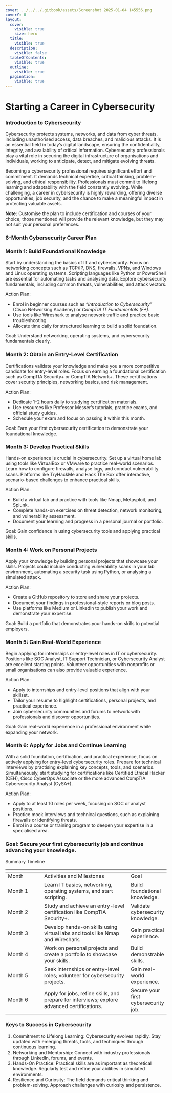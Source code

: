 ```yaml
---
cover: ../../../.gitbook/assets/Screenshot 2025-01-04 145556.png
coverY: 0
layout:
  cover:
    visible: true
    size: hero
  title:
    visible: true
  description:
    visible: false
  tableOfContents:
    visible: true
  outline:
    visible: true
  pagination:
    visible: true
---
```


# Starting a Career in Cybersecurity

### Introduction to Cybersecurity

Cybersecurity protects systems, networks, and data from cyber threats, including unauthorised access, data breaches, and malicious attacks. It is an essential field in today’s digital landscape, ensuring the confidentiality, integrity, and availability of critical information. Cybersecurity professionals play a vital role in securing the digital infrastructure of organisations and individuals, working to anticipate, detect, and mitigate evolving threats.

Becoming a cybersecurity professional requires significant effort and commitment. It demands technical expertise, critical thinking, problem-solving, and ethical responsibility. Professionals must commit to lifelong learning and adaptability with the field constantly evolving. While challenging, a career in cybersecurity is highly rewarding, offering diverse opportunities, job security, and the chance to make a meaningful impact in protecting valuable assets.

**Note:** Customise the plan to include certification and courses of your choice; those mentioned will provide the relevant knowledge, but they may not suit your personal preferences.

### 6-Month Cybersecurity Career Plan

### Month 1: Build Foundational Knowledge

Start by understanding the basics of IT and cybersecurity. Focus on networking concepts such as TCP/IP, DNS, firewalls, VPNs, and Windows and Linux operating systems. Scripting languages like Python or PowerShell are essential for automating tasks and analysing data. Explore cybersecurity fundamentals, including common threats, vulnerabilities, and attack vectors.

Action Plan:

* Enrol in beginner courses such as _“Introduction to Cybersecurity”_ (Cisco Networking Academy) or _CompTIA IT Fundamentals (F+)_.
* Use tools like Wireshark to analyse network traffic and practice basic troubleshooting.
* Allocate time daily for structured learning to build a solid foundation.

Goal: Understand networking, operating systems, and cybersecurity fundamentals clearly.

### Month 2: Obtain an Entry-Level Certification

Certifications validate your knowledge and make you a more competitive candidate for entry-level roles. Focus on earning a foundational certification such as CompTIA Security+ or CompTIA Network+. These certifications cover security principles, networking basics, and risk management.

Action Plan:

* Dedicate 1–2 hours daily to studying certification materials.
* Use resources like Professor Messer’s tutorials, practice exams, and official study guides.
* Schedule your exam and focus on passing it within this month.

Goal: Earn your first cybersecurity certification to demonstrate your foundational knowledge.

### Month 3: Develop Practical Skills

Hands-on experience is crucial in cybersecurity. Set up a virtual home lab using tools like VirtualBox or VMware to practice real-world scenarios. Learn how to configure firewalls, analyse logs, and conduct vulnerability scans. Platforms like TryHackMe and Hack The Box offer interactive, scenario-based challenges to enhance practical skills.

Action Plan:

* Build a virtual lab and practice with tools like Nmap, Metasploit, and Splunk.
* Complete hands-on exercises on threat detection, network monitoring, and vulnerability assessment.
* Document your learning and progress in a personal journal or portfolio.

Goal: Gain confidence in using cybersecurity tools and applying practical skills.

### Month 4: Work on Personal Projects

Apply your knowledge by building personal projects that showcase your skills. Projects could include conducting vulnerability scans in your lab environment, automating a security task using Python, or analysing a simulated attack.

Action Plan:

* Create a GitHub repository to store and share your projects.
* Document your findings in professional-style reports or blog posts.
* Use platforms like Medium or LinkedIn to publish your work and demonstrate your expertise.

Goal: Build a portfolio that demonstrates your hands-on skills to potential employers.

### Month 5: Gain Real-World Experience

Begin applying for internships or entry-level roles in IT or cybersecurity. Positions like SOC Analyst, IT Support Technician, or Cybersecurity Analyst are excellent starting points. Volunteer opportunities with nonprofits or small organisations can also provide valuable experience.

Action Plan:

* Apply to internships and entry-level positions that align with your skillset.
* Tailor your resume to highlight certifications, personal projects, and practical experience.
* Join cybersecurity communities and forums to network with professionals and discover opportunities.

Goal: Gain real-world experience in a professional environment while expanding your network.

### Month 6: Apply for Jobs and Continue Learning

With a solid foundation, certification, and practical experience, focus on actively applying for entry-level cybersecurity roles. Prepare for technical interviews by practising explaining key concepts, tools, and scenarios. Simultaneously, start studying for certifications like Certified Ethical Hacker (CEH), Cisco CyberOps Associate or the more advanced CompTIA Cybersecurity Analyst (CySA+).

Action Plan:

* Apply to at least 10 roles per week, focusing on SOC or analyst positions.
* Practice mock interviews and technical questions, such as explaining firewalls or identifying threats.
* Enrol in a course or training program to deepen your expertise in a specialised area.

### Goal: Secure your first cybersecurity job and continue advancing your knowledge.

Summary Timeline

<table data-header-hidden><thead><tr><th width="130"></th><th width="356"></th><th></th></tr></thead><tbody><tr><td>Month</td><td>Activities and Milestones</td><td>Goal</td></tr><tr><td>Month 1</td><td>Learn IT basics, networking, operating systems, and start scripting.</td><td>Build foundational knowledge.</td></tr><tr><td>Month 2</td><td>Study and achieve an entry-level certification like CompTIA Security+.</td><td>Validate cybersecurity knowledge.</td></tr><tr><td>Month 3</td><td>Develop hands-on skills using virtual labs and tools like Nmap and Wireshark.</td><td>Gain practical experience.</td></tr><tr><td>Month 4</td><td>Work on personal projects and create a portfolio to showcase your skills.</td><td>Build demonstrable skills.</td></tr><tr><td>Month 5</td><td>Seek internships or entry-level roles; volunteer for cybersecurity projects.</td><td>Gain real-world experience.</td></tr><tr><td>Month 6</td><td>Apply for jobs, refine skills, and prepare for interviews; explore advanced certifications.</td><td>Secure your first cybersecurity job.</td></tr></tbody></table>

### Keys to Success in Cybersecurity

1. Commitment to Lifelong Learning: Cybersecurity evolves rapidly. Stay updated with emerging threats, tools, and techniques through continuous learning.
2. Networking and Mentorship: Connect with industry professionals through LinkedIn, forums, and events.
3. Hands-On Practice: Practical skills are as important as theoretical knowledge. Regularly test and refine your abilities in simulated environments.
4. Resilience and Curiosity: The field demands critical thinking and problem-solving. Approach challenges with curiosity and persistence.
